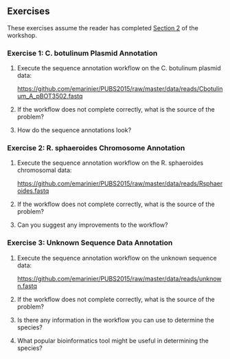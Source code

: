 Exercises
---------

These exercises assume the reader has completed [Section 2](Section2.md) of the workshop.

### Exercise 1: C. botulinum Plasmid Annotation ###

1. Execute the sequence annotation workflow on the C. botulinum plasmid data:

    https://github.com/emarinier/PUBS2015/raw/master/data/reads/Cbotulinum_A_pBOT3502.fastq

2. If the workflow does not complete correctly, what is the source of the problem?
    
3. How do the sequence annotations look?
    
### Exercise 2: R. sphaeroides Chromosome Annotation ###

1. Execute the sequence annotation workflow on the R. sphaeroides chromosomal data:

    https://github.com/emarinier/PUBS2015/raw/master/data/reads/Rsphaeroides.fastq

2. If the workflow does not complete correctly, what is the source of the problem?
    
3. Can you suggest any improvements to the workflow?

### Exercise 3: Unknown Sequence Data Annotation ###

1. Execute the sequence annotation workflow on the unknown sequence data:

    https://github.com/emarinier/PUBS2015/raw/master/data/reads/unknown.fastq

2. If the workflow does not complete correctly, what is the source of the problem?
    
3. Is there any information in the workflow you can use to determine the species?
    
4. What popular bioinformatics tool might be useful in determining the species?